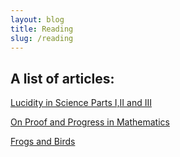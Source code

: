 ```yaml
---
layout: blog
title: Reading
slug: /reading
---
```




## A list of articles: 

[Lucidity in Science Parts I,II and III](http://www.damtp.cam.ac.uk/user/mem/papers/LHCE/index.html)


[On Proof and Progress in Mathematics]()


[Frogs and Birds]()


